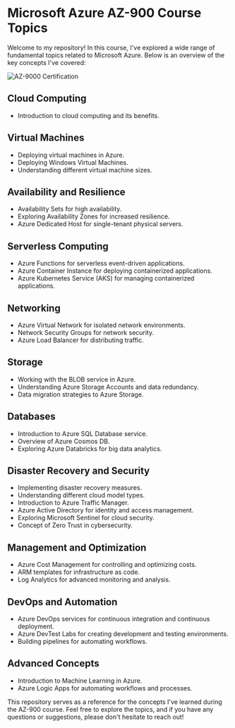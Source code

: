 # Microsoft Azure AZ-900 Course Topics

Welcome to my repository! In this course, I've explored a wide range of fundamental topics related to Microsoft Azure. Below is an overview of the key concepts I've covered:

![AZ-9000 Certification ](E:\Quiet\images)

## Cloud Computing
- Introduction to cloud computing and its benefits.

## Virtual Machines
- Deploying virtual machines in Azure.
- Deploying Windows Virtual Machines.
- Understanding different virtual machine sizes.

## Availability and Resilience
- Availability Sets for high availability.
- Exploring Availability Zones for increased resilience.
- Azure Dedicated Host for single-tenant physical servers.

## Serverless Computing
- Azure Functions for serverless event-driven applications.
- Azure Container Instance for deploying containerized applications.
- Azure Kubernetes Service (AKS) for managing containerized applications.

## Networking
- Azure Virtual Network for isolated network environments.
- Network Security Groups for network security.
- Azure Load Balancer for distributing traffic.

## Storage
- Working with the BLOB service in Azure.
- Understanding Azure Storage Accounts and data redundancy.
- Data migration strategies to Azure Storage.

## Databases
- Introduction to Azure SQL Database service.
- Overview of Azure Cosmos DB.
- Exploring Azure Databricks for big data analytics.

## Disaster Recovery and Security
- Implementing disaster recovery measures.
- Understanding different cloud model types.
- Introduction to Azure Traffic Manager.
- Azure Active Directory for identity and access management.
- Exploring Microsoft Sentinel for cloud security.
- Concept of Zero Trust in cybersecurity.

## Management and Optimization
- Azure Cost Management for controlling and optimizing costs.
- ARM templates for infrastructure as code.
- Log Analytics for advanced monitoring and analysis.

## DevOps and Automation
- Azure DevOps services for continuous integration and continuous deployment.
- Azure DevTest Labs for creating development and testing environments.
- Building pipelines for automating workflows.

## Advanced Concepts
- Introduction to Machine Learning in Azure.
- Azure Logic Apps for automating workflows and processes.

This repository serves as a reference for the concepts I've learned during the AZ-900 course. Feel free to explore the topics, and if you have any questions or suggestions, please don't hesitate to reach out!
